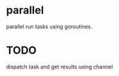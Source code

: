 # parallel
parallel run tasks using goroutines.

# TODO
dispatch task and get results using channel
